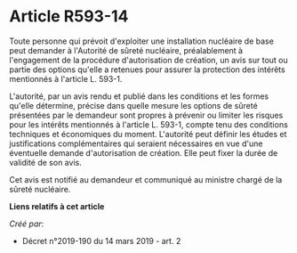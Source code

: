 # Article R593-14

Toute personne qui prévoit d'exploiter une installation nucléaire de base peut demander à l'Autorité de sûreté nucléaire,
préalablement à l'engagement de la procédure d'autorisation de création, un avis sur tout ou partie des options qu'elle a
retenues pour assurer la protection des intérêts mentionnés à l'article L. 593-1.

L'autorité, par un avis rendu et publié dans les conditions et les formes qu'elle détermine, précise dans quelle mesure les
options de sûreté présentées par le demandeur sont propres à prévenir ou limiter les risques pour les intérêts mentionnés à
l'article L. 593-1, compte tenu des conditions techniques et économiques du moment. L'autorité peut définir les études et
justifications complémentaires qui seraient nécessaires en vue d'une éventuelle demande d'autorisation de création. Elle peut
fixer la durée de validité de son avis.

Cet avis est notifié au demandeur et communiqué au ministre chargé de la sûreté nucléaire.

**Liens relatifs à cet article**

_Créé par_:

  - Décret n°2019-190 du 14 mars 2019 - art. 2
